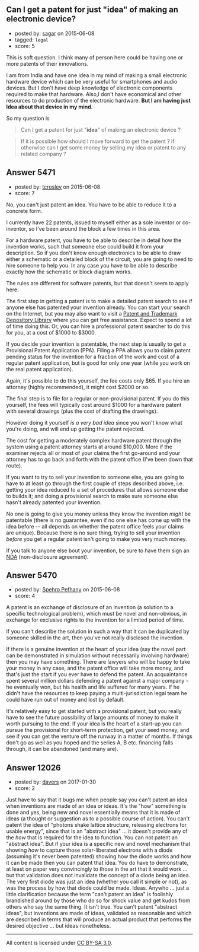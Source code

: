 ## Can I get a patent for just "idea" of making an electronic device?

- posted by: [sagar](https://stackexchange.com/users/4527976/sagar) on 2015-06-08
- tagged: `legal`
- score: 5

This is soft question. I think many of person here could be having one or more patents of their innovations.

I am from India and have one idea in my mind of making a small electronic hardware device which can be very useful for smartphones and audio devices. But I don't have deep knowledge of electronic components required to make that hardware. Also,I don't have economical and other resources to do production of the electronic hardware. **But I am having just Idea about that device in my mind**. 

So my question is
> Can I get a patent for just "**idea**" of making an electronic device ?

> If it is possible how should I move forward to get the patent  ? if otherwise can I get some money by selling my idea or patent to any related company ?


## Answer 5471

- posted by: [tcrosley](https://stackexchange.com/users/127462/tcrosley) on 2015-06-08
- score: 7

<p>No, you can't just patent an idea.  You have to be able to reduce it to a concrete form.</p>

<p>I currently have 22 patents, issued to myself either as a sole inventor or co-inventor, so I've been around the block a few times in this area.</p>

<p>For a hardware patent, you have to be able to describe in detail how the invention works, such that someone else could build it from your description.  So if you don't know enough electronics to be able to draw either a schematic or a detailed block of the circuit, you are going to need to hire someone to help you. In any case you have to be able to describe exactly how the schematic or block diagram works.</p>

<p>The rules are different for software patents, but that doesn't seem to apply here.</p>

<p>The first step in getting a patent is to make a detailed patent search to see if anyone else has patented your invention already.  You can start your search on the Internet, but you may also want to visit a 
<a href="http://www.uspto.gov/learning-and-resources/support-centers/patent-and-trademark-resource-centers-ptrcs">Patent and Trademark Depository Library</a> where you can get free assistance.  Expect to spend a lot of time doing this.  Or, you can hire a professional patent searcher to do this for you, at a cost of $1000 to $3000.</p>

<p>If you decide your invention is patentable, the next step is usually to get a Provisional Patent Application (PPA). Filing a PPA allows you to claim patent pending status for the invention for a fraction of the work and cost of a regular patent application, but is good for only one year (while you work on the real patent application).</p>

<p>Again, it's possible to do this yourself, the fee costs only $65.  If you hire an attorney (highly recommended), it might cost $2000 or so.</p>

<p>The final step is to file for a regular or non-provisional patent.  If you do this yourself, the fees will typically cost around $1000 for a hardware patent with several drawings (plus the cost of drafting the drawings).</p>

<p>However doing it yourself <em>is a very bad idea</em> since you won't know what you're doing, and will end up getting the patent rejected.</p>

<p>The cost for getting a moderately complex hardware patent through the system using a patent attorney starts at around $10,000.  More if the examiner rejects all or most of your claims the first go-around and your attorney  has to go back and forth with the patent office (I've been down that route).</p>

<p>If you want to try to sell your invention to someone else, you are going to have to at least go through the first couple of steps described above, i.e. getting your idea reduced to a set of procedures that allows someone else to builds it; and doing a provisional search to make sure someone else hasn't already patented your invention.</p>

<p>No one is going to give you money unless they know the invention <em>might</em> be patentable (there is no guarantee, even if no one else has come up with the idea before -- all depends on whether the patent office feels your claims are unique).  Because there is no sure thing, trying to sell your invention <em>before</em> you get a regular patent isn't going to make you very much money.</p>

<p>If you talk to anyone else bout your invention, be sure to have them sign an <a href="http://en.wikipedia.org/wiki/Non-disclosure_agreement">NDA</a> (non-disclosure agreement).</p>



## Answer 5470

- posted by: [Spehro Pefhany](https://stackexchange.com/users/3852387/spehro-pefhany) on 2015-06-08
- score: 4

A patent is an exchange of disclosure of an invention (a solution to a specific technological problem), which must be novel and non-obvious, in exchange for exclusive rights to the invention for a limited period of time. 

If you can't describe the solution in such a way that it can be duplicated by someone skilled in the art, then you've not really disclosed the invention. 

If there is a genuine invention at the heart of your idea (say the novel part can be demonstrated in simulation without necessarily involving hardware) then you may have something. There are lawyers who will be happy to take your money in any case, and the patent office will take more money, and that's just the start if you ever have to defend the patent. An acquaintance spent several million dollars defending a patent against a major company - he eventually won, but his health and life suffered for many years. If he didn't have the resources to keep paying a multi-jurisdiction legal team he could have run out of money and lost by default. 

It's relatively easy to get started with a provisional patent, but you really have to see the future possibility of large amounts of money to make it worth pursuing to the end. If your idea is the heart of a start-up you can pursue the provisional for short-term protection, get your seed money, and see if you can get the venture off the runway in a matter of months. If things don't go as well as you hoped and the series A, B etc. financing falls through, it can be abandoned (and many are). 


## Answer 12026

- posted by: [davers](https://stackexchange.com/users/4332430/davers) on 2017-01-30
- score: 2

Just have to say that it bugs me when people say you can't patent an idea when inventions are made of an idea or ideas.  It's the "how" something is done and yes, being new and novel essentially means that it is made of ideas (a thought or suggestion as to a possible course of action).  You can't patent the idea of "photons shake lattice structure, releasing electrons for usable energy", since that is an "abstract idea" ... it doesn't provide any of the *how* that is required for the idea to function.  You can not patent an "abstract idea".  But if your idea is a specific new and novel mechanism that showing *how* to capture those solar-liberated electrons with a diode (assuming it's never been patented) showing how the diode works and how it can be made then you can patent that idea.  You do have to demonstrate, at least on paper very convincingly to those in the art that it would work ... but that validation does not invalidate the concept of a diode being an idea.  The very first diode was just an idea (whether you call it simple or not), as was the process by how that diode could be made.  Ideas.  Anywho ... just a little clarification because the term "can't patent an idea" is foolishly brandished around by those who do so for shock value and get kudos from others who say the same thing.  It isn't true.  You can't patent "abstract ideas", but inventions are made of ideas, validated as reasonable and which are described in terms that will produce an actual product that performs the desired objective ... but ideas nonetheless.



---

All content is licensed under [CC BY-SA 3.0](https://creativecommons.org/licenses/by-sa/3.0/).
